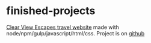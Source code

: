 # finished-projects

[Clear View Escapes travel website](https://tonomoshia.github.io/alter-altar/) made with node/npm/gulp/javascript/html/css. Project is on [github](https://github.com/tonomoshia/alter-altar)

